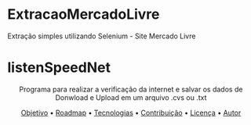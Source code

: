 # ExtracaoMercadoLivre
Extração simples utilizando Selenium - Site Mercado Livre 
# listenSpeedNet
<p align="center">
    Programa para realizar a verificação da internet e salvar os dados de Donwload e Upload em um arquivo .cvs ou .txt
</p>
<p align="center">
 <a href="#objetivo">Objetivo</a> •
 <a href="#roadmap">Roadmap</a> • 
 <a href="#tecnologias">Tecnologias</a> • 
 <a href="#contribuicao">Contribuição</a> • 
 <a href="#licenc-a">Licença</a> • 
 <a href="#autor">Autor</a>
</p>
